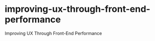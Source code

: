 improving-ux-through-front-end-performance
==========================================

Improving UX Through Front-End Performance